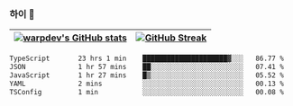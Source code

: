 
### 하이 👋
[![warpdev's GitHub stats](https://github-readme-stats.vercel.app/api?username=warpdev&show_icons=true&theme=vue-dark)](#) |[![GitHub Streak](https://github-readme-streak-stats.herokuapp.com/?user=warpdev&theme=dark)](#)
--- | --- |
<!--START_SECTION:waka-->

```txt
TypeScript       23 hrs 1 min    █████████████████████▓░░░   86.77 %
JSON             1 hr 57 mins    ██░░░░░░░░░░░░░░░░░░░░░░░   07.41 %
JavaScript       1 hr 27 mins    █▒░░░░░░░░░░░░░░░░░░░░░░░   05.52 %
YAML             2 mins          ░░░░░░░░░░░░░░░░░░░░░░░░░   00.13 %
TSConfig         1 min           ░░░░░░░░░░░░░░░░░░░░░░░░░   00.08 %
```

<!--END_SECTION:waka-->

<!--
**warpdev/warpdev** is a ✨ _special_ ✨ repository because its `README.md` (this file) appears on your GitHub profile.

Here are some ideas to get you started:

- 🔭 I’m currently working on ...
- 🌱 I’m currently learning ...
- 👯 I’m looking to collaborate on ...
- 🤔 I’m looking for help with ...
- 💬 Ask me about ...
- 📫 How to reach me: ...
- 😄 Pronouns: ...
- ⚡ Fun fact: ...
-->
